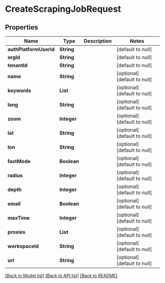 # CreateScrapingJobRequest
## Properties

| Name | Type | Description | Notes |
|------------ | ------------- | ------------- | -------------|
| **authPlatformUserId** | **String** |  | [default to null] |
| **orgId** | **String** |  | [default to null] |
| **tenantId** | **String** |  | [default to null] |
| **name** | **String** |  | [optional] [default to null] |
| **keywords** | **List** |  | [optional] [default to null] |
| **lang** | **String** |  | [optional] [default to null] |
| **zoom** | **Integer** |  | [optional] [default to null] |
| **lat** | **String** |  | [optional] [default to null] |
| **lon** | **String** |  | [optional] [default to null] |
| **fastMode** | **Boolean** |  | [optional] [default to null] |
| **radius** | **Integer** |  | [optional] [default to null] |
| **depth** | **Integer** |  | [optional] [default to null] |
| **email** | **Boolean** |  | [optional] [default to null] |
| **maxTime** | **Integer** |  | [optional] [default to null] |
| **proxies** | **List** |  | [optional] [default to null] |
| **workspaceId** | **String** |  | [optional] [default to null] |
| **url** | **String** |  | [optional] [default to null] |

[[Back to Model list]](../README.md#documentation-for-models) [[Back to API list]](../README.md#documentation-for-api-endpoints) [[Back to README]](../README.md)


